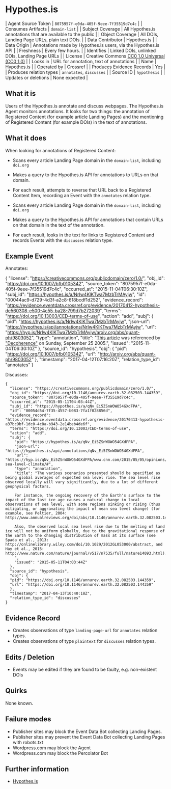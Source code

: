 # Hypothes.is

| Agent Source Token        | `8075957f-e0da-405f-9eee-7f35519d7c4c` |
| Consumes Artifacts        | `domain-list` |
| Subject Coverage          | All Hypothes.is annotations that are available to the public |
| Object Coverage           | All DOIs, Landing Page URLs, plain text DOIs. |
| Data Contributor          | Hypothes.is |
| Data Origin               | Annotations made by Hypothes.is users, via the Hypothes.is API |
| Freshness                 | Every few hours. |
| Identifies                | Linked DOIs, unlinked DOIs, Landing Page URLs |
| License                   | Creative Commons [CC0 1.0 Universal (CC0 1.0)](https://creativecommons.org/publicdomain/zero/1.0/) |
| Looks in                  | URL for annotation, text of annotations |
| Name                      | Hypothes.is |
| Operated by               | Crossref |
| Produces Evidence Records | Yes |
| Produces relation types   | `annotates`, `discusses` |
| Source ID                 | `hypothesis` |
| Updates or deletions      | None expected |

## What it is

Users of the Hypothes.is annotate and discuss webpages. The Hypothes.is Agent monitors annotations. It looks for two things: the annotation of Registered Content (for example article Landing Pages) and the mentioning of Registered Content (for example DOIs) in the text of annotations.

## What it does

When looking for annotations of Registered Content:

 - Scans every article Landing Page domain in the `domain-list`, including `doi.org`
 - Makes a query to the Hypothes.is API for annotations to URLs on that domain.
 - For each result, attempts to reverse that URL back to a Registered Content Item, recording an Event with the `annotates` relation type.

 - Scans every article Landing Page domain in the `domain-list`, including `doi.org`
 - Makes a query to the Hypothes.is API for annotations that contain URLs on that domain in the text of the annotation.
 - For each result, looks in the text for links to Registered Content and records Events with the `discusses` relation type.

## Example Event

Annotates:

  {
    "license": "https://creativecommons.org/publicdomain/zero/1.0/",
    "obj_id": "https://doi.org/10.1007/bfb0105342",
    "source_token": "8075957f-e0da-405f-9eee-7f35519d7c4c",
    "occurred_at": "2015-11-04T06:30:10Z",
    "subj_id": "https://hypothes.is/a/NrIw4KlKTwa7MzbTrMAyjw",
    "id": "00044ac9-d729-4d3f-a2c8-618bcdf1d252",
    "evidence_record": "https://evidence.eventdata.crossref.org/evidence/20170412-hypothesis-de560308-e500-4c55-ba28-799d7b272039",
    "terms": "https://doi.org/10.13003/CED-terms-of-use",
    "action": "add",
    "subj": {
      "pid": "https://hypothes.is/a/NrIw4KlKTwa7MzbTrMAyjw",
      "json-url": "https://hypothes.is/api/annotations/NrIw4KlKTwa7MzbTrMAyjw",
      "url": "https://hyp.is/NrIw4KlKTwa7MzbTrMAyjw/arxiv.org/abs/quant-ph/9803052",
      "type": "annotation",
      "title": "[This article](http://arxiv.org/abs/quant-ph/9803052) was referenced by ["Decoherence"](http://web.mit.edu/redingtn/www/netadv/Xdecoherenc.html) on Sunday, September 25 2005.",
      "issued": "2015-11-04T06:30:10Z"
    },
    "source_id": "hypothesis",
    "obj": {
      "pid": "https://doi.org/10.1007/bfb0105342",
      "url": "http://arxiv.org/abs/quant-ph/9803052"
    },
    "timestamp": "2017-04-12T07:16:20Z",
    "relation_type_id": "annotates"
  }

Discusses:

    {
      "license": "https://creativecommons.org/publicdomain/zero/1.0/",
      "obj_id": "https://doi.org/10.1146/annurev.earth.32.082503.144359",
      "source_token": "8075957f-e0da-405f-9eee-7f35519d7c4c",
      "occurred_at": "2015-05-11T04:03:44Z",
      "subj_id": "https://hypothes.is/a/qNv_Ei5ZSnWOWO54GXdFPA",
      "id": "00054d54-7f35-4557-b083-7fa1f028856d",
      "evidence_record": "https://evidence.eventdata.crossref.org/evidence/20170413-hypothesis-a37bc9bf-1dc0-4c8a-b943-2e14beb4de6f",
      "terms": "https://doi.org/10.13003/CED-terms-of-use",
      "action": "add",
      "subj": {
        "pid": "https://hypothes.is/a/qNv_Ei5ZSnWOWO54GXdFPA",
        "json-url": "https://hypothes.is/api/annotations/qNv_Ei5ZSnWOWO54GXdFPA",
        "url": "https://hyp.is/qNv_Ei5ZSnWOWO54GXdFPA/www.cnn.com/2015/05/05/opinions/sutter-sea-level-climate/#",
        "type": "annotation",
        "title": "The various scenarios presented should be specified as being global averages of expected sea level rise. The sea level rise observed locally will vary significantly, due to a lot of different geophysical factors.

        For instance, the ongoing recovery of the Earth's surface to the impact of the last ice age causes a natural change in local observations of sea level, with some regions sinking or rising (thus mitigating, or aggravating the impact of mean sea level change) (for example, see Peltier, 2004: http://www.annualreviews.org/doi/abs/10.1146/annurev.earth.32.082503.144359).

        Also, the observed local sea level rise due to the melting of land ice will not be uniform globally, due to the gravitational response of the Earth to the changing distribution of mass at its surface (see Spada et al., 2013: http://onlinelibrary.wiley.com/doi/10.1029/2012GL053000/abstract, and Hay et al., 2015: http://www.nature.com/nature/journal/v517/n7535/full/nature14093.html).
        ",
        "issued": "2015-05-11T04:03:44Z"
      },
      "source_id": "hypothesis",
      "obj": {
      "pid": "https://doi.org/10.1146/annurev.earth.32.082503.144359",
      "url": "https://doi.org/10.1146/annurev.earth.32.082503.144359"
      },
      "timestamp": "2017-04-13T10:40:18Z",
      "relation_type_id": "discusses"
    }


## Evidence Record

 - Creates observations of type `landing-page-url` for `annotates` relation types.
 - Creates observations of type `plaintext` for `discusses` relation types.

## Edits / Deletion

 - Events may be edited if they are found to be faulty, e.g. non-existent DOIs
 
## Quirks

None known.

## Failure modes

 - Publisher sites may block the Event Data Bot collecting Landing Pages.
 - Publisher sites may prevent the Event Data Bot collecting Landing Pages with robots.txt
 - Wordpress.com may block the Agent
 - Wordpress.com may block the Percolator Bot

## Further information

 - [Hypothes.is](http://hypothes.is)

